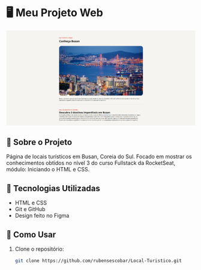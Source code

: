 # 🖥️ Meu Projeto Web

![Imagem do Projeto](/assets/readmeimg.png)

## 🚀 Sobre o Projeto
Página de locais turísticos em Busan, Coreia do Sul. Focado em mostrar os conhecimentos obtidos no nível 3 do curso Fullstack da RocketSeat, módulo: Iniciando o HTML e CSS.  

## 🔧 Tecnologias Utilizadas
- HTML e CSS 
- Git e GitHub
- Design feito no Figma

## 📌 Como Usar
1. Clone o repositório:
   ```bash
   git clone https://github.com/rubensescobar/Local-Turistico.git